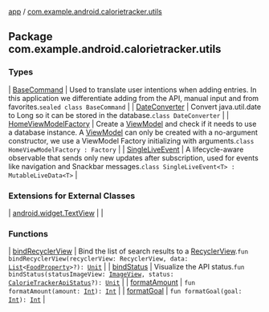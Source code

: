 [app](../index.md) / [com.example.android.calorietracker.utils](./index.md)

## Package com.example.android.calorietracker.utils

### Types

| [BaseCommand](-base-command/index.md) | Used to translate user intentions when adding entries. In this application we differentiate adding from the API, manual input and from favorites.`sealed class BaseCommand` |
| [DateConverter](-date-converter/index.md) | Convert java.util.date to Long so it can be stored in the database.`class DateConverter` |
| [HomeViewModelFactory](-home-view-model-factory/index.md) | Create a [ViewModel](#) and check if it needs to use a database instance. A [ViewModel](#) can only be created with a no-argument constructor, we use a ViewModel Factory initializing with arguments.`class HomeViewModelFactory : Factory` |
| [SingleLiveEvent](-single-live-event/index.md) | A lifecycle-aware observable that sends only new updates after subscription, used for events like navigation and Snackbar messages.`class SingleLiveEvent<T> : MutableLiveData<T>` |

### Extensions for External Classes

| [android.widget.TextView](android.widget.-text-view/index.md) |  |

### Functions

| [bindRecyclerView](bind-recycler-view.md) | Bind the list of search results to a [RecyclerView](#).`fun bindRecyclerView(recyclerView: RecyclerView, data: `[`List`](https://kotlinlang.org/api/latest/jvm/stdlib/kotlin.collections/-list/index.html)`<`[`FoodProperty`](../com.example.android.calorietracker.data.models/-food-property/index.md)`>?): `[`Unit`](https://kotlinlang.org/api/latest/jvm/stdlib/kotlin/-unit/index.html) |
| [bindStatus](bind-status.md) | Visualize the API status.`fun bindStatus(statusImageView: `[`ImageView`](https://developer.android.com/reference/android/widget/ImageView.html)`, status: `[`CalorieTrackerApiStatus`](../com.example.android.calorietracker.data.models.enums/-calorie-tracker-api-status/index.md)`?): `[`Unit`](https://kotlinlang.org/api/latest/jvm/stdlib/kotlin/-unit/index.html) |
| [formatAmount](format-amount.md) | `fun formatAmount(amount: `[`Int`](https://kotlinlang.org/api/latest/jvm/stdlib/kotlin/-int/index.html)`): `[`Int`](https://kotlinlang.org/api/latest/jvm/stdlib/kotlin/-int/index.html) |
| [formatGoal](format-goal.md) | `fun formatGoal(goal: `[`Int`](https://kotlinlang.org/api/latest/jvm/stdlib/kotlin/-int/index.html)`): `[`Int`](https://kotlinlang.org/api/latest/jvm/stdlib/kotlin/-int/index.html) |

